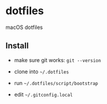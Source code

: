 # dotfiles
macOS dotfiles

## Install
- make sure git works: `git --version`
- clone into `~/.dotfiles`
- run `~/.dotfiles/script/bootstrap`

- edit `~/.gitconfig.local`
